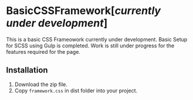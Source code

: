 # BasicCSSFramework[*currently under development*]
This is a basic CSS Frameowork currently under development. Basic Setup for SCSS using Gulp is completed. Work is still under progress for the features required for the page.

## Installation

1. Download the zip file.
2. Copy `framework.css` in dist folder into your project.

